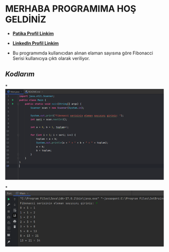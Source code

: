 # MERHABA PROGRAMIMA HOŞ GELDİNİZ

* [**Patika Profil Linkim**](https://app.patika.dev/guleerbilal)

* [**LinkedIn Profil Linkim**](https://www.linkedin.com/in/bilal-guler/)

* Bu programımda kullanıcıdan alınan elaman sayısına göre Fibonacci Serisi kullanıcıya çıktı olarak veriliyor.


## *Kodlarım*

*![Kodlarım](img/kodlarım.PNG)

*![Output](img/output.PNG)

